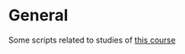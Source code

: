 # General

Some scripts related to studies of [this course](https://www.udemy.com/course/kotlin-for-beginners/) 